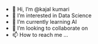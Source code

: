 - 👋 Hi, I’m @kajal kumari
- 👀 I’m interested in Data Science
- 🌱 I’m currently learning AI
- 💞️ I’m looking to collaborate on 
- 📫 How to reach me ...

<!---
kaajalguptaa/kaajalguptaa is a ✨ special ✨ repository because its `README.md` (this file) appears on your GitHub profile.
You can click the Preview link to take a look at your changes.
--->
